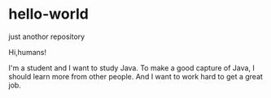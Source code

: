 # hello-world
just anothor repository

Hi,humans!

I'm a student and I want to study Java. To make a good capture of Java, I should learn more from other people. And I want to work hard to get a great job.
